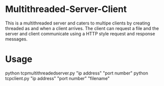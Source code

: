 # Multithreaded-Server-Client
This is a multithreaded server and caters to multipe clients by creating threaded as and when a client arrives. The client can request a file and the server and client communicate using a HTTP style request and response messages. 
# Usage 
python tcpmultithreadedserver.py "ip address" "port number"
python tcpclient.py "ip address" "port number" "filename"
